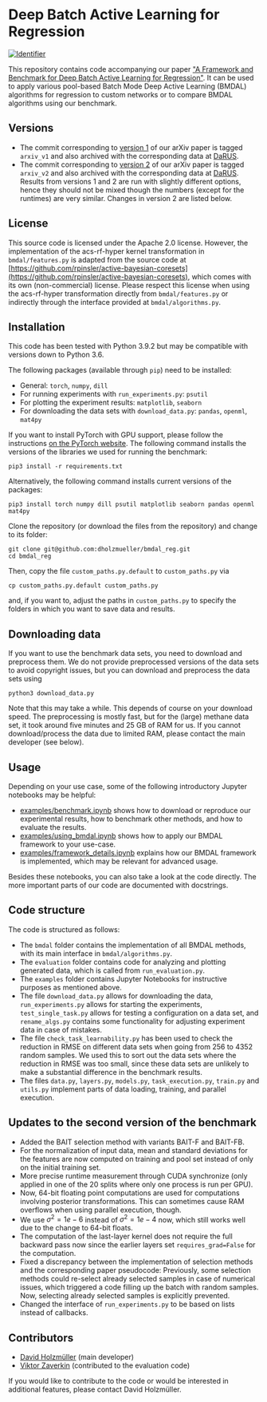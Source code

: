 # Deep Batch Active Learning for Regression
[![Identifier](https://img.shields.io/badge/doi-10.18419%2Fdarus--807-d45815.svg)](https://doi.org/10.18419/darus-3110)

This repository contains code accompanying our paper ["A Framework and Benchmark for Deep Batch Active Learning for Regression"](https://arxiv.org/abs/2203.09410). It can be used to apply various pool-based Batch Mode Deep Active Learning (BMDAL) algorithms for regression to custom networks or to compare BMDAL algorithms using our benchmark. 

## Versions

- The commit corresponding to [version 1](https://arxiv.org/abs/2203.09410v1) of our arXiv paper is tagged `arxiv_v1` and also archived with the corresponding data at [DaRUS](https://doi.org/10.18419/darus-2615).
- The commit corresponding to [version 2](https://arxiv.org/abs/2203.09410v2) of our arXiv paper is tagged `arxiv_v2` and also archived with the corresponding data at [DaRUS](https://doi.org/10.18419/darus-3110).
Results from versions 1 and 2 are run with slightly different options, hence they should not be mixed though the numbers (except for the runtimes) are very similar. Changes in version 2 are listed below.

## License

This source code is licensed under the Apache 2.0 license. However, the implementation of the acs-rf-hyper kernel transformation in `bmdal/features.py` is adapted from the source code at [https://github.com/rpinsler/active-bayesian-coresets](https://github.com/rpinsler/active-bayesian-coresets), which comes with its own (non-commercial) license. Please respect this license when using the acs-rf-hyper transformation directly from `bmdal/features.py` or indirectly through the interface provided at `bmdal/algorithms.py`.

## Installation

This code has been tested with Python 3.9.2 but may be compatible with versions down to Python 3.6.

The following packages (available through `pip`) need to be installed:
- General: `torch`, `numpy`, `dill`
- For running experiments with `run_experiments.py`: `psutil`
- For plotting the experiment results: `matplotlib`, `seaborn`
- For downloading the data sets with `download_data.py`: `pandas`, `openml`, `mat4py`

If you want to install PyTorch with GPU support, please follow the instructions [on the PyTorch website](https://pytorch.org/get-started/locally/). The following command installs the versions of the libraries we used for running the benchmark:
```
pip3 install -r requirements.txt
```
Alternatively, the following command installs current versions of the packages:
```
pip3 install torch numpy dill psutil matplotlib seaborn pandas openml mat4py
```

Clone the repository (or download the files from the repository) and change to its folder:
```
git clone git@github.com:dholzmueller/bmdal_reg.git
cd bmdal_reg
```
Then, copy the file `custom_paths.py.default` to `custom_paths.py` via
```
cp custom_paths.py.default custom_paths.py
```
and, if you want to, adjust the paths in `custom_paths.py` to specify the folders in which you want to save data and results.

## Downloading data

If you want to use the benchmark data sets, you need to download and preprocess them. We do not provide preprocessed versions of the data sets to avoid copyright issues, but you can download and preprocess the data sets using
```
python3 download_data.py
```
Note that this may take a while. This depends of course on your download speed. The preprocessing is mostly fast, but for the (large) methane data set, it took around five minutes and 25 GB of RAM for us. If you cannot download/process the data due to limited RAM, please contact the main developer (see below).

## Usage

Depending on your use case, some of the following introductory Jupyter notebooks may be helpful:
- [examples/benchmark.ipynb](https://github.com/dholzmueller/bmdal_reg/blob/main/examples/benchmark.ipynb) shows how to download or reproduce our experimental results, how to benchmark other methods, and how to evaluate the results.
- [examples/using_bmdal.ipynb](https://github.com/dholzmueller/bmdal_reg/blob/main/examples/using_bmdal.ipynb) shows how to apply our BMDAL framework to your use-case.
- [examples/framework_details.ipynb](https://github.com/dholzmueller/bmdal_reg/blob/main/examples/framework_details.ipynb) explains how our BMDAL framework is implemented, which may be relevant for advanced usage.

Besides these notebooks, you can also take a look at the code directly. The more important parts of our code are documented with docstrings.

## Code structure

The code is structured as follows:
- The `bmdal` folder contains the implementation of all BMDAL methods, with its main interface in `bmdal/algorithms.py`.
- The `evaluation` folder contains code for analyzing and plotting generated data, which is called from `run_evaluation.py`.
- The `examples` folder contains Jupyter Notebooks for instructive purposes as mentioned above.
- The file `download_data.py` allows for downloading the data, `run_experiments.py` allows for starting the experiments, `test_single_task.py` allows for testing a configuration on a data set, and `rename_algs.py` contains some functionality for adjusting experiment data in case of mistakes. 
- The file `check_task_learnability.py` has been used to check the reduction in RMSE on different data sets when going from 256 to 4352 random samples. We used this to sort out the data sets where the reduction in RMSE was too small, since these data sets are unlikely to make a substantial difference in the benchmark results.
- The files `data.py`, `layers.py`, `models.py`, `task_execution.py`, `train.py` and `utils.py` implement parts of data loading, training, and parallel execution.

## Updates to the second version of the benchmark

- Added the BAIT selection method with variants BAIT-F and BAIT-FB.
- For the normalization of input data, mean and standard deviations for the features are now computed on training and pool set instead of only on the initial training set.
- More precise runtime measurement through CUDA synchronize (only applied in one of the 20 splits where only one process is run per GPU).
- Now, 64-bit floating point computations are used for computations involving posterior transformations. This can sometimes cause RAM overflows when using parallel execution, though. 
- We use $\sigma^2 = 1e-6$ instead of $\sigma^2 = 1e-4$ now, which still works well due to the change to 64-bit floats.
- The computation of the last-layer kernel does not require the full backward pass now since the earlier layers set `requires_grad=False` for the computation.
- Fixed a discrepancy between the implementation of selection methods and the corresponding paper pseudocode: Previously, some selection methods could re-select already selected samples in case of numerical issues, which triggered a code filling up the batch with random samples. Now, selecting already selected samples is explicitly prevented.
- Changed the interface of `run_experiments.py` to be based on lists instead of callbacks.

## Contributors

- [David Holzmüller](https://www.isa.uni-stuttgart.de/en/institute/team/Holzmueller/) (main developer)
- [Viktor Zaverkin](https://www.itheoc.uni-stuttgart.de/institute/team/Zaverkin/) (contributed to the evaluation code)

If you would like to contribute to the code or would be interested in additional features, please contact David Holzmüller.








